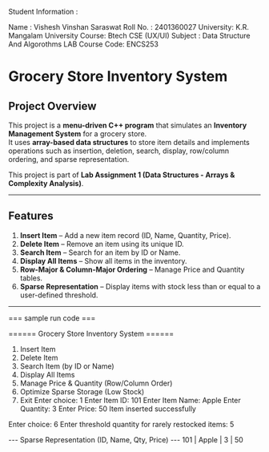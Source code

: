 
Student Information :

Name : Vishesh Vinshan Saraswat
Roll No. : 2401360027
University: K.R. Mangalam University
Course: Btech CSE (UX/UI)
Subject : Data Structure And Algorothms LAB
Course Code: ENCS253



# Grocery Store Inventory System

##  Project Overview
This project is a **menu-driven C++ program** that simulates an **Inventory Management System** for a grocery store.  
It uses **array-based data structures** to store item details and implements operations such as insertion, deletion, search, display, row/column ordering, and sparse representation.

This project is part of **Lab Assignment 1 (Data Structures - Arrays & Complexity Analysis)**.

---

## Features
1. **Insert Item** – Add a new item record (ID, Name, Quantity, Price).  
2. **Delete Item** – Remove an item using its unique ID.  
3. **Search Item** – Search for an item by ID or Name.  
4. **Display All Items** – Show all items in the inventory.  
5. **Row-Major & Column-Major Ordering** – Manage Price and Quantity tables.  
6. **Sparse Representation** – Display items with stock less than or equal to a user-defined threshold.  

---


=== sample run code ===

====== Grocery Store Inventory System ======
1. Insert Item
2. Delete Item
3. Search Item (by ID or Name)
4. Display All Items
5. Manage Price & Quantity (Row/Column Order)
6. Optimize Sparse Storage (Low Stock)
7. Exit
Enter choice: 1
Enter Item ID: 101
Enter Item Name: Apple
Enter Quantity: 3
Enter Price: 50
Item inserted successfully

Enter choice: 6
Enter threshold quantity for rarely restocked items: 5

--- Sparse Representation (ID, Name, Qty, Price) ---
101 | Apple | 3 | 50

